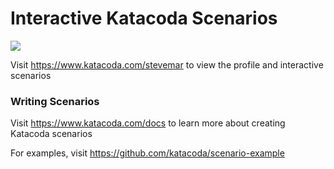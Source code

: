 # Interactive Katacoda Scenarios

[![](http://shields.katacoda.com/katacoda/stevemar/count.svg)](https://www.katacoda.com/stevemar "Get your profile on Katacoda.com")

Visit https://www.katacoda.com/stevemar to view the profile and interactive scenarios

### Writing Scenarios
Visit https://www.katacoda.com/docs to learn more about creating Katacoda scenarios

For examples, visit https://github.com/katacoda/scenario-example
